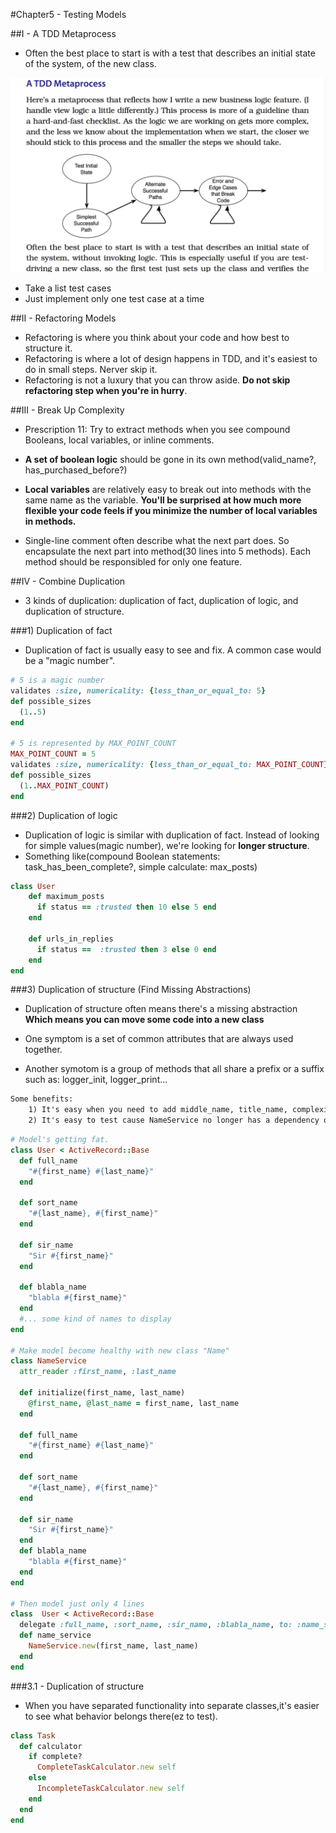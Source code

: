 #Chapter5  - Testing Models

##I - A TDD Metaprocess

- Often the best place to start is with a test that describes an initial state of the system, of the new class.

![a-tdd-metaprocess.png](./images/chapter4/a-tdd-metaprocess.png)

- Take a list test cases
- Just implement only one test case at a time

##II - Refactoring Models

- Refactoring is where you think about your code and how best to structure it.
- Refactoring is where a lot of design happens in TDD, and it's easiest to do in small steps. Nerver skip it.
- Refactoring is not a luxury that you can throw aside. **Do not skip refactoring step when you're in hurry**.

##III - Break Up Complexity

- Prescription 11: Try to extract methods when you see compound Booleans, local variables, or inline comments.

- **A set of boolean logic** should be gone in its own method(valid_name?, has_purchased_before?)
- **Local variables** are relatively easy to break out into methods with the same name as the variable. **You'll be surprised at how much more flexible your code feels if you minimize the number of local variables in methods.**

- Single-line comment often describe what the next part does. So encapsulate the next part into method(30 lines into 5 methods). Each method should be responsibled for only one feature.

##IV - Combine Duplication

- 3 kinds of duplication: duplication of fact, duplication of logic, and duplication of structure.

###1) Duplication of fact
- Duplication of fact is usually easy to see and fix. A common case would be a "magic number".

```ruby
# 5 is a magic number
validates :size, numericality: {less_than_or_equal_to: 5}
def possible_sizes
  (1..5)
end

# 5 is represented by MAX_POINT_COUNT
MAX_POINT_COUNT = 5
validates :size, numericality: {less_than_or_equal_to: MAX_POINT_COUNT}
def possible_sizes
  (1..MAX_POINT_COUNT)
end
```

###2) Duplication of logic
- Duplication of logic is similar with duplication of fact. Instead of looking for simple values(magic number),
we're looking for **longer structure**. 
- Something like(compound Boolean statements: task_has_been_complete?, simple calculate: max_posts)

```ruby
class User
    def maximum_posts
      if status == :trusted then 10 else 5 end
    end

    def urls_in_replies
      if status ==  :trusted then 3 else 0 end
    end
end
```

###3) Duplication of structure (Find Missing Abstractions)

- Duplication of structure often means there's a missing abstraction **Which means you can move some code into a new class**

- One symptom is a set of common attributes that are always used together.
- Another symotom is a group of methods that all share a prefix or a suffix such as: logger_init, logger_print...

```html
Some benefits:
    1) It's easy when you need to add middle_name, title_name, complexity_name
    2) It's easy to test cause NameService no longer has a dependency on the database.
```

```ruby
# Model's getting fat.
class User < ActiveRecord::Base 
  def full_name
    "#{first_name} #{last_name}" 
  end
  
  def sort_name
    "#{last_name}, #{first_name}"
  end
   
  def sir_name
    "Sir #{first_name}"
  end 
  
  def blabla_name
    "blabla #{first_name}"
  end
  #... some kind of names to display
end

# Make model become healthy with new class "Name"
class NameService
  attr_reader :first_name, :last_name
  
  def initialize(first_name, last_name)
    @first_name, @last_name = first_name, last_name
  end
  
  def full_name
    "#{first_name} #{last_name}" 
  end
    
  def sort_name
    "#{last_name}, #{first_name}"
  end

  def sir_name
    "Sir #{first_name}"
  end 
  def blabla_name
    "blabla #{first_name}"
  end
end

# Then model just only 4 lines
class  User < ActiveRecord::Base
  delegate :full_name, :sort_name, :sir_name, :blabla_name, to: :name_service
  def name_service
    NameService.new(first_name, last_name)
  end
end

```
###3.1 - Duplication of structure

- When you have separated functionality into separate classes,it's easier to see what behavior belongs there(ez to test).

```ruby
class Task
  def calculator
    if complete?
      CompleteTaskCalculator.new self
    else
      IncompleteTaskCalculator.new self
    end
  end
end
```













